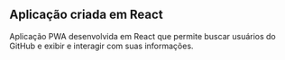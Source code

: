 ## Aplicação criada em React

Aplicação PWA desenvolvida em React que permite buscar usuários do GitHub e exibir e interagir com suas informações.
